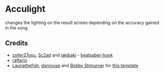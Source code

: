 # Acculight

changes the lighting on the result screen depending on the accuracy gained in the song

## Credits

* [zoller27osu](https://github.com/zoller27osu), [Sc2ad](https://github.com/Sc2ad) and [jakibaki](https://github.com/jakibaki) - [beatsaber-hook](https://github.com/sc2ad/beatsaber-hook)
* [raftario](https://github.com/raftario)
* [Lauriethefish](https://github.com/Lauriethefish), [danrouse](https://github.com/danrouse) and [Bobby Shmurner](https://github.com/BobbyShmurner) for [this template](https://github.com/Lauriethefish/quest-mod-template)
